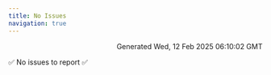 ```yaml
---
title: No Issues
navigation: true
---
```


<p style="text-align:right;color:#cccs">
Generated Wed, 12 Feb 2025 06:10:02 GMT
</p>
<p>✅ No issues to report ✅</p>



